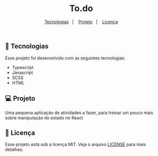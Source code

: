 <h1 align="center">
  To.do
</h1>

<p align="center">
  <a href="#-tecnologias">Tecnologias</a>&nbsp;&nbsp;&nbsp;|&nbsp;&nbsp;&nbsp;
  <a href="#-projeto">Projeto</a>&nbsp;&nbsp;&nbsp;|&nbsp;&nbsp;&nbsp;
  <a href="#memo-licença">Licença</a>
</p>
<br>

<p align="center">
  
</p>

## 🚀 Tecnologias

Esse projeto foi desenvolvido com as seguintes tecnologias:

- Typescript
- Javascript
- SCSS
- HTML

## 💻 Projeto

Uma pequena aplicação de atividades a fazer, para treinar um pouco mais sobre manipulação do estado no React


## :memo: Licença

Esse projeto está sob a licença MIT. Veja o arquivo [LICENSE](LICENSE.md) para mais detalhes.

